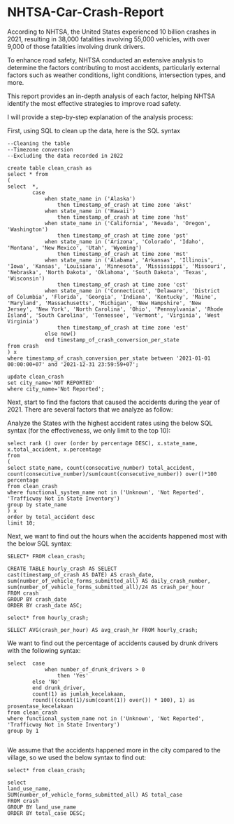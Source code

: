 # NHTSA-Car-Crash-Report
According to NHTSA, the United States experienced 10 billion crashes in 2021, resulting in 38,000 fatalities involving 55,000 vehicles, with over 9,000 of those fatalities involving drunk drivers.

To enhance road safety, NHTSA conducted an extensive analysis to determine the factors contributing to most accidents, particularly external factors such as weather conditions, light conditions, intersection types, and more.

This report provides an in-depth analysis of each factor, helping NHTSA identify the most effective strategies to improve road safety.

I will provide a step-by-step explanation of the analysis process:

First, using SQL to clean up the data, here is the SQL syntax


```
--Cleaning the table 
--Timezone conversion
--Excluding the data recorded in 2022

create table clean_crash as
select * from
(
select 	*,
		case
			when state_name in ('Alaska')	
				then timestamp_of_crash at time zone 'akst'
			when state_name in ('Hawaii')	
				then timestamp_of_crash at time zone 'hst'
			when state_name in ('California', 'Nevada', 'Oregon', 'Washington')	
				then timestamp_of_crash at time zone 'pst'	
			when state_name in ('Arizona', 'Colorado', 'Idaho', 'Montana', 'New Mexico', 'Utah', 'Wyoming')	
				then timestamp_of_crash at time zone 'mst'
			when state_name in ('Alabama', 'Arkansas', 'Illinois', 'Iowa', 'Kansas', 'Louisiana', 'Minnesota', 'Mississippi', 'Missouri', 'Nebraska', 'North Dakota', 'Oklahoma', 'South Dakota', 'Texas', 'Wisconsin')	
				then timestamp_of_crash at time zone 'cst'
			when state_name in ('Connecticut', 'Delaware', 'District of Columbia', 'Florida', 'Georgia', 'Indiana', 'Kentucky', 'Maine', 'Maryland', 'Massachusetts', 'Michigan', 'New Hampshire', 'New Jersey', 'New York', 'North Carolina', 'Ohio', 'Pennsylvania', 'Rhode Island', 'South Carolina', 'Tennessee', 'Vermont', 'Virginia', 'West Virginia') 
				then timestamp_of_crash at time zone 'est'
			else now()
			end timestamp_of_crash_conversion_per_state
from crash
) x
where timestamp_of_crash_conversion_per_state between '2021-01-01 00:00:00+07' and '2021-12-31 23:59:59+07';	

update clean_crash
set city_name='NOT REPORTED'
where city_name='Not Reported';

```
Next, start to find the factors that caused the accidents during the year of 2021. There are several factors that we analyze as follow:

Analyze the States with the highest accident rates using the below SQL syntax (for the effectiveness, we only limit to the top 10):

```
select rank () over (order by percentage DESC), x.state_name, x.total_accident, x.percentage
from 
(
select state_name, count(consecutive_number) total_accident, 
count(consecutive_number)/sum(count(consecutive_number)) over()*100 percentage
from clean_crash
where functional_system_name not in ('Unknown', 'Not Reported', 'Trafficway Not in State Inventory')
group by state_name
) x
order by total_accident desc
limit 10;
```
Next, we want to find out the hours when the accidents happened most with the below SQL syntax:

```
SELECT* FROM clean_crash;

CREATE TABLE hourly_crash AS SELECT 
cast(timestamp_of_crash AS DATE) AS crash_date, 
sum(number_of_vehicle_forms_submitted_all) AS daily_crash_number,
sum(number_of_vehicle_forms_submitted_all)/24 AS crash_per_hour
FROM crash
GROUP BY crash_date
ORDER BY crash_date ASC;

select* from hourly_crash;

SELECT AVG(crash_per_hour) AS avg_crash_hr FROM hourly_crash;
```
We want to find out the percentage of accidents caused by drunk drivers with the following syntax:

```
select	case 
			when number_of_drunk_drivers > 0 
				then 'Yes' 
		else 'No' 
		end drunk_driver,
		count(1) as jumlah_kecelakaan,
		round(((count(1)/sum(count(1)) over()) * 100), 1) as prosentase_kecelakaan
from clean_crash
where functional_system_name not in ('Unknown', 'Not Reported', 'Trafficway Not in State Inventory')
group by 1


```
We assume that the accidents happened more in the city compared to the village, so we used the below syntax to find out:

```
select* from clean_crash;

select
land_use_name,
SUM(number_of_vehicle_forms_submitted_all) AS total_case
FROM crash
GROUP BY land_use_name
ORDER BY total_case DESC;
```
